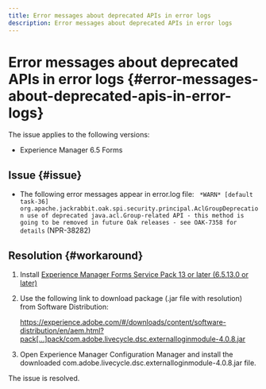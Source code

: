 ```yaml
---
title: Error messages about deprecated APIs in error logs
description: Error messages about deprecated APIs in error logs
---
```


# Error messages about deprecated APIs in error logs {#error-messages-about-deprecated-apis-in-error-logs}

The issue applies to the following versions:

* Experience Manager 6.5 Forms

## Issue {#issue}

* The following error messages appear in error.log file: 
  ` *WARN* [default task-36] org.apache.jackrabbit.oak.spi.security.principal.AclGroupDeprecation use of deprecated java.acl.Group-related API - this method is going to be removed in future Oak releases - see OAK-7358 for details` (NPR-38282)

## Resolution {#workaround}

1. Install [Experience Manager Forms Service Pack 13 or later (6.5.13.0 or later)](https://experienceleague.adobe.com/docs/experience-manager-65/release-notes/release-notes.html) 
1. Use the following link to download package (.jar file with resolution) from Software Distribution:

    https://experience.adobe.com/#/downloads/content/software-distribution/en/aem.html?pack[…]pack/com.adobe.livecycle.dsc.externalloginmodule-4.0.8.jar

1. Open Experience Manager Configuration Manager and install the downloaded com.adobe.livecycle.dsc.externalloginmodule-4.0.8.jar file.

The issue is resolved. 